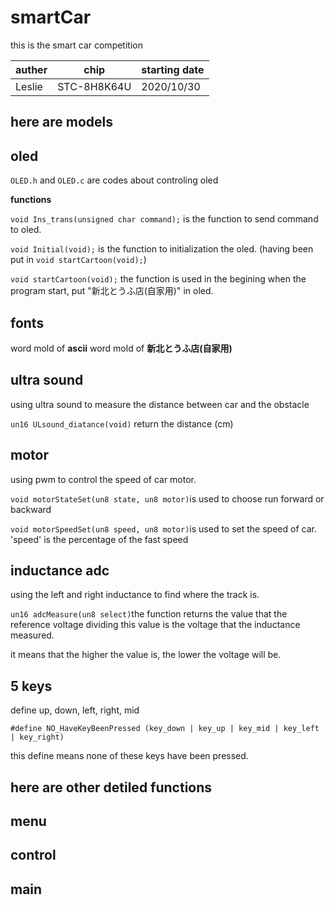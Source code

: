 # smartCar
this is the smart car competition

|auther|chip|starting date|
|:----------|:---------:|:-----------------|
|Leslie|STC-8H8K64U|2020/10/30|

here are models
---
## oled
`OLED.h` and `OLED.c` are codes about controling oled

**functions**

`void Ins_trans(unsigned char command);`
is the function to send command to oled.

`void Initial(void);`
is the function to initialization the oled. (having been put in `void startCartoon(void);`)

`void startCartoon(void);`
the function is used in the begining when the program start, put "新北とうふ店(自家用)" in oled.

## fonts
word mold of **ascii**
word mold of **新北とうふ店(自家用)**

## ultra sound
using ultra sound to measure the distance between car and the obstacle

`un16 ULsound_diatance(void)` return the distance (cm)

## motor
using pwm to control the speed of car motor.

`void motorStateSet(un8 state, un8 motor)`is used to choose run forward or backward

`void motorSpeedSet(un8 speed, un8 motor)`is used to set the speed of car. 
'speed' is the percentage of the fast speed

## inductance adc
using the left and right inductance to find where the track is.

`un16 adcMeasure(un8 select)`the function returns the value that the reference voltage dividing this value is the voltage that the inductance measured.

it means that the higher the value is, the lower the voltage will be.

## 5 keys
define up, down, left, right, mid

`#define NO_HaveKeyBeenPressed (key_down | key_up | key_mid | key_left | key_right)`

this define means none of these keys have been pressed.

here are other detiled functions
---
## menu

## control

## main
